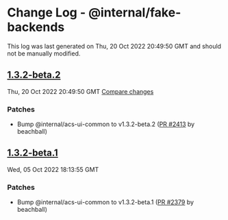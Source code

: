 # Change Log - @internal/fake-backends

This log was last generated on Thu, 20 Oct 2022 20:49:50 GMT and should not be manually modified.

<!-- Start content -->

## [1.3.2-beta.2](https://github.com/azure/communication-ui-library/tree/@internal/fake-backends_v1.3.2-beta.2)

Thu, 20 Oct 2022 20:49:50 GMT 
[Compare changes](https://github.com/azure/communication-ui-library/compare/@internal/fake-backends_v1.3.2-beta.1...@internal/fake-backends_v1.3.2-beta.2)

### Patches

- Bump @internal/acs-ui-common to v1.3.2-beta.2 ([PR #2413](https://github.com/azure/communication-ui-library/pull/2413) by beachball)

## [1.3.2-beta.1](https://github.com/azure/communication-ui-library/tree/@internal/fake-backends_v1.3.2-beta.1)

Wed, 05 Oct 2022 18:13:55 GMT

### Patches

- Bump @internal/acs-ui-common to v1.3.2-beta.1 ([PR #2379](https://github.com/azure/communication-ui-library/pull/2379) by beachball)
